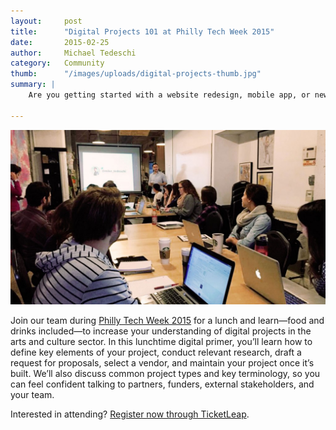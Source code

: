 ```yaml
---
layout:     post
title:      "Digital Projects 101 at Philly Tech Week 2015"
date:       2015-02-25
author:     Michael Tedeschi
category:   Community
thumb:      "/images/uploads/digital-projects-thumb.jpg"
summary: |
    Are you getting started with a website redesign, mobile app, or new interactive exhibit? Or are you hoping to start a digital project in the future? We’re excited to offer the first of a series of workshops that outline the processes, terminology, and options available to nonprofits, higher education, and historical institutions.

---
```


![Michael Tedeschi teaching with Girl Develop It Philly](/images/uploads/digital-projects.jpg)

Join our team during [Philly Tech Week 2015](http://2015.phillytechweek.com/) for a lunch and learn—food and drinks included—to increase your understanding of digital projects in the arts and culture sector. In this lunchtime digital primer, you’ll learn how to define key elements of your project, conduct relevant research, draft a request for proposals, select a vendor, and maintain your project once it’s built. We’ll also discuss common project types and key terminology, so you can feel confident talking to partners, funders, external stakeholders, and your team.

Interested in attending? [Register now through TicketLeap](http://interactivemechanics.ticketleap.com/digital-projects-for-arts-and-culture/).